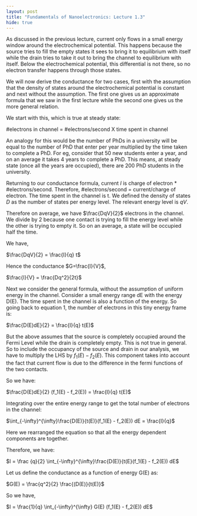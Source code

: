 ```yaml
---
layout: post
title: "Fundamentals of Nanoelectronics: Lecture 1.3"
hide: true
---
```


As discussed in the previous lecture, current only flows in a small energy window around the
electrochemical potential. This happens because the source tries to fill the empty states it sees
to bring it to equilibrium with itself while the drain tries to take it out to bring the channel
to equilibrium with itself. Below the electrochemical potential, this differential is not there,
so no electron transfer happens through those states. 

We will now derive the conductance for two cases, first with the assumption that the density of
states around the electrochemical potential is constant and next without the assumption. The
first one gives us an approximate formula that we saw in the first lecture while the second one
gives us the more general relation. 

We start with this, which is true at steady state:

#electrons in channel = #electrons/second X time spent in channel

An analogy for this would be the number of PhDs in a university will be equal to the number of
PhD that enter per year multiplied by the time taken to complete a PhD. For eg, consider that
50 new students enter a year, and on an average it takes 4 years to complete a PhD. This means, at
steady state (once all the years are occupied), there are 200 PhD students in the university.

Returning to our conductance formula, current $I$ is charge of electron * #electrons/second.
Therefore, #electrons/second = current/charge of electron. 
The time spent in the channel is t. We defined the
density of states $D$ as the number of states per energy level. The relevant energy level is $qV$.

Therefore on average, we have $\frac{DqV}{2}$ electrons in the channel. We divide by 2 because one contact
is trying to fill the energy level while the other is trying to empty it. So on an average, a state will be occupied half the time. 

We have,

$\frac{DqV}{2} = \frac{I}{q} t$

Hence the conductance $G=\frac{I}{V}$,

$\frac{I}{V} = \frac{Dq^2}{2t}$

Next we consider the general formula, without the assumption of uniform energy in the channel.
Consider a small energy range dE with the energy D(E). The time spent in the channel is also a
function of the energy. So going back to equation 1, the number of electrons in this tiny energy
frame is:

$\frac{D(E)dE}{2} = \frac{I}{q} t(E)$

But the above assumes that the source is completely occupied around the Fermi Level while the
drain is completely empty. This is not true in general. So to include the occupancy of the source
and drain in our analysis, we have to multiply the LHS by $f_1(E) - f_2(E)$. This component takes
into account the fact that current flow is due to the difference in the fermi functions of the two
contacts.

So we have:

$\frac{D(E)dE}{2} (f_1(E) - f_2(E)) = \frac{I}{q} t(E)$

Integrating over the entire energy range to get the total number of electrons in the channel:

$\int_{-\infty}^{\infty}\frac{D(E)}{t(E)}(f_1(E) - f_2(E)) dE = \frac{I}{q}$

Here we rearranged the equation so that all the energy dependent components are together.

Therefore, we have:

$I = \frac {q}{2} \int_{-\infty}^{\infty}\frac{D(E)}{t(E}(f_1(E) - f_2(E)) dE$

Let us define the conductance as a function of energy G(E) as:

$G(E) = \frac{q^2}{2} \frac{(D(E)}{t(E)}$

So we have,

$I = \frac{1}{q} \int_{-\infty}^{\infty} G(E) (f_1(E) - f_2(E)) dE$
